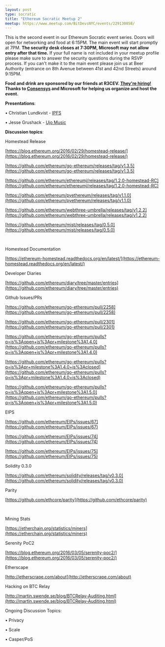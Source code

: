 ```yaml
---
layout: post
type: socratic
title: "Ethereum Socratic Meetup 2"
meetup: https://www.meetup.com/BitDevsNYC/events/229130058/
---
```


This is the second event in our Ethereum Socratic event series. Doors will open for networking and food at 6:15PM. The main event will start promptly at 7PM. **The security desk closes at 7:30PM, Microsoft may not allow entry after that time.** If your full name is not included in your meetup profile please make sure to answer the security questions during the RSVP process. If you can't make it to the main event please join us at Beer Authority (entrance on 8th Avenue between 41st and 42nd Streets) around 9:15PM.

**Food and drink are sponsored by our friends at R3CEV. [They're hiring!](https://jobs.lever.co/r3cev.com) Thanks to [Consensys](https://consensys.net/) and Microsoft for helping us organize and host the event.**

**Presentations**:

• Christian Lundkvist - [IPFS](https://medium.com/@ConsenSys/an-introduction-to-ipfs-9bba4860abd0)

• Jesse Grushack - [Ujo Music](http://ujomusic.com/)

**Discussion topics**:

Homestead Release

[](https://blog.ethereum.org/2016/02/29/homestead-release/)[https://blog.ethereum.org/2016/02/29/homestead-release/](https://blog.ethereum.org/2016/02/29/homestead-release/)

[](https://github.com/ethereum/go-ethereum/releases/tag/v1.3.5)[https://github.com/ethereum/go-ethereum/releases/tag/v1.3.5](https://github.com/ethereum/go-ethereum/releases/tag/v1.3.5)

[](https://github.com/ethereum/ethereumj/releases/tag/1.2.0-homestead-RC)[https://github.com/ethereum/ethereumj/releases/tag/1.2.0-homestead-RC](https://github.com/ethereum/ethereumj/releases/tag/1.2.0-homestead-RC)

[](https://github.com/ethereum/pyethereum/releases/tag/v1.1.0)[https://github.com/ethereum/pyethereum/releases/tag/v1.1.0](https://github.com/ethereum/pyethereum/releases/tag/v1.1.0)

[](https://github.com/ethereum/webthree-umbrella/releases/tag/v1.2.2)[https://github.com/ethereum/webthree-umbrella/releases/tag/v1.2.2](https://github.com/ethereum/webthree-umbrella/releases/tag/v1.2.2)

[](https://github.com/ethereum/mist/releases/tag/0.5.0)[https://github.com/ethereum/mist/releases/tag/0.5.0](https://github.com/ethereum/mist/releases/tag/0.5.0)

[  
](https://github.com/ethereum/mist/releases/tag/0.5.0)

Homestead Documentation

[](https://ethereum-homestead.readthedocs.org/en/latest/)[https://ethereum-homestead.readthedocs.org/en/latest/](https://ethereum-homestead.readthedocs.org/en/latest/)

Developer Diaries

[](https://github.com/ethereum/diary/tree/master/entries)[https://github.com/ethereum/diary/tree/master/entries](https://github.com/ethereum/diary/tree/master/entries)

Github Issues/PRs

[</a>](https://github.com/ethereum/go-ethereum/pull/2258)

[](https://github.com/ethereum/go-ethereum/pull/2258)

[<a href="https://github.com/ethereum/go-ethereum/pull/2258">](https://github.com/ethereum/go-ethereum/pull/2258)[https://github.com/ethereum/go-ethereum/pull/2258](https://github.com/ethereum/go-ethereum/pull/2258)

[](https://github.com/ethereum/go-ethereum/pull/2301)[https://github.com/ethereum/go-ethereum/pull/2301](https://github.com/ethereum/go-ethereum/pull/2301)

[](https://github.com/ethereum/go-ethereum/pulls?q=is%3Aopen+is%3Apr+milestone%3A1.4.0)[https://github.com/ethereum/go-ethereum/pulls?q=is%3Aopen+is%3Apr+milestone%3A1.4.0](https://github.com/ethereum/go-ethereum/pulls?q=is%3Aopen+is%3Apr+milestone%3A1.4.0)

[](https://github.com/ethereum/go-ethereum/pulls?q=is%3Apr+milestone%3A1.4.0+is%3Aclosed)[https://github.com/ethereum/go-ethereum/pulls?q=is%3Apr+milestone%3A1.4.0+is%3Aclosed](https://github.com/ethereum/go-ethereum/pulls?q=is%3Apr+milestone%3A1.4.0+is%3Aclosed)

[](https://github.com/ethereum/go-ethereum/pulls?q=is%3Aopen+is%3Apr+milestone%3A1.5.0)[https://github.com/ethereum/go-ethereum/pulls?q=is%3Aopen+is%3Apr+milestone%3A1.5.0](https://github.com/ethereum/go-ethereum/pulls?q=is%3Aopen+is%3Apr+milestone%3A1.5.0)

EIPS

[](https://github.com/ethereum/EIPs/issues/67)[https://github.com/ethereum/EIPs/issues/67](https://github.com/ethereum/EIPs/issues/67)

[](https://github.com/ethereum/EIPs/issues/74)[https://github.com/ethereum/EIPs/issues/74](https://github.com/ethereum/EIPs/issues/74)

[](https://github.com/ethereum/EIPs/issues/75)[https://github.com/ethereum/EIPs/issues/75](https://github.com/ethereum/EIPs/issues/75)

Solidity 0.3.0

[](https://github.com/ethereum/solidity/releases/tag/v0.3.0)[https://github.com/ethereum/solidity/releases/tag/v0.3.0](https://github.com/ethereum/solidity/releases/tag/v0.3.0)

Parity

[](https://github.com/ethcore/parity)[https://github.com/ethcore/parity](https://github.com/ethcore/parity)

[  
](https://github.com/ethcore/parity)

Mining Stats

[](https://etherchain.org/statistics/miners)[https://etherchain.org/statistics/miners](https://etherchain.org/statistics/miners)

Serenity PoC2

[](https://blog.ethereum.org/2016/03/05/serenity-poc2/)[https://blog.ethereum.org/2016/03/05/serenity-poc2/](https://blog.ethereum.org/2016/03/05/serenity-poc2/)

Etherscape

[](http://etherscrape.com/about)[http://etherscrape.com/about](http://etherscrape.com/about)

Hacking on BTC Relay

[](http://martin.swende.se/blog/BTCRelay-Auditing.html)[http://martin.swende.se/blog/BTCRelay-Auditing.html](http://martin.swende.se/blog/BTCRelay-Auditing.html)

<a href="http://martin.swende.se/blog/BTCRelay-Auditing.html"></a>

Ongoing Discussion Topics:

• Privacy

• Scale

• Casper/PoS
